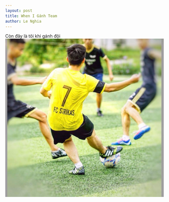 ```yaml
---
layout: post
title: When I Gánh Team
author: Le Nghia
---
```

Còn đây là tôi khi gánh đội
![me](/img/Me.jpg)

